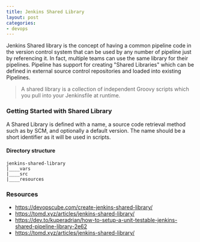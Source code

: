 ```yaml
---
title: Jenkins Shared Library
layout: post
categories:
- devops
---
```


Jenkins Shared library is the concept of having a common pipeline code in the version control system that can be used by any number of pipeline just by referencing it. In fact, multiple teams can use the same library for their pipelines. Pipeline has support for creating "Shared Libraries" which can be defined in external source control repositories and loaded into existing Pipelines.

> A shared library is a collection of independent Groovy scripts which you pull into your Jenkinsfile at runtime.

### Getting Started with Shared Library

A Shared Library is defined with a name, a source code retrieval method such as by SCM, and optionally a default version. The name should be a short identifier as it will be used in scripts.

#### Directory structure

```
jenkins-shared-library
|____vars
|____src
|____resources
```

### Resources

* https://devopscube.com/create-jenkins-shared-library/
* https://tomd.xyz/articles/jenkins-shared-library/
* https://dev.to/kuperadrian/how-to-setup-a-unit-testable-jenkins-shared-pipeline-library-2e62
* https://tomd.xyz/articles/jenkins-shared-library/